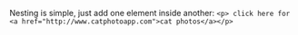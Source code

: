 Nesting is simple, just add one element inside another: `<p> click here for <a href="http://www.catphotoapp.com">cat photos</a></p>`